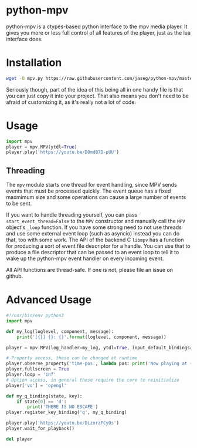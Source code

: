 python-mpv
==========

python-mpv is a ctypes-based python interface to the mpv media player. It gives you more or less full control of all
features of the player, just as the lua interface does.

Installation
============
```bash
wget -O mpv.py https://raw.githubusercontent.com/jaseg/python-mpv/master/mpv.py
```

Seriously though, part of the idea of this being all in one handy file is that you can just copy it into your project.
That also means you don't need to be afraid of customizing it, as it's really not a lot of code. 

Usage
=====
```python
import mpv
player = mpv.MPV(ytdl=True)
player.play('https://youtu.be/DOmdB7D-pUU')
```

Threading
---------
The ```mpv``` module starts one thread for event handling, since MPV sends events that must be processed quickly. The event queue has a fixed maxmimum size and some operations can cause a large number of events to be sent.

If you want to handle threading yourself, you can pass ```start_event_thread=False``` to the ```MPV``` constructor and manually call the ```MPV``` object's ```_loop``` function. If you have some strong need to not use threads and use some external event loop (such as asyncio) instead you can do that, too with some work. The API of the backend C ```libmpv``` has a function for producing a sort of event file descriptor for a handle. You can use that to produce a file descriptor that can be passed to an event loop to tell it to wake up the python-mpv event handler on every incoming event.

All API functions are thread-safe. If one is not, please file an issue on github.

Advanced Usage
==============
```python
#!/usr/bin/env python3
import mpv

def my_log(loglevel, component, message):
	print('[{}] {}: {}'.format(loglevel, component, message))

player = mpv.MPV(log_handler=my_log, ytdl=True, input_default_bindings=True, input_vo_keyboard=True)

# Property access, these can be changed at runtime
player.observe_property('time-pos', lambda pos: print('Now playing at {:.2f}s'.format(pos)))
player.fullscreen = True
player.loop = 'inf'
# Option access, in general these require the core to reinitialize
player['vo'] = 'opengl'

def my_q_binding(state, key):
    if state[0] == 'd':
        print('THERE IS NO ESCAPE')
player.register_key_binding('q', my_q_binding)

player.play('https://youtu.be/DLzxrzFCyOs')
player.wait_for_playback()

del player

```
